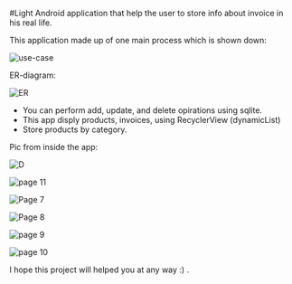 #Light Android application that help the user to store info about invoice in his real life.

This application made up of one main process which is shown down:

![use-case](https://github.com/MorrshidKhalid/Android-Light-Review-invoice/assets/115463057/627fd631-fe9b-4573-927f-b9812efc2584)

ER-diagram:

![ER](https://github.com/MorrshidKhalid/Android-Light-Review-invoice/assets/115463057/533f7d1a-746c-47bb-93c9-a55dfe64281a)


- You can perform add, update, and delete opirations using sqlite.
- This app disply products, invoices, using  RecyclerView (dynamicList)
- Store products by category.

Pic from inside the app:

![D](https://github.com/MorrshidKhalid/Android-Light-Review-invoice/assets/115463057/4a830c7d-afab-4047-bd70-cf6bf783124e)

![page 11](https://github.com/MorrshidKhalid/Android-Light-Review-invoice/assets/115463057/51755079-d3f0-46c0-a4be-392d050e2683)

![Page 7](https://github.com/MorrshidKhalid/Android-Light-Review-invoice/assets/115463057/0897f4ff-5104-4e2b-8628-f8b9fe112674)

![Page 8](https://github.com/MorrshidKhalid/Android-Light-Review-invoice/assets/115463057/15210233-680c-425d-bd08-a17f4de48834)

![page 9](https://github.com/MorrshidKhalid/Android-Light-Review-invoice/assets/115463057/3fa1a0a7-7204-4d92-9524-7c9ece5e139a)

![page 10](https://github.com/MorrshidKhalid/Android-Light-Review-invoice/assets/115463057/3765246f-feed-4a37-9a5e-180dc97a9ab9)



  I hope this project will helped you at any way :) .
